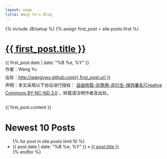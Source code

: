 ```yaml
---
layout: page
title: Wang Yu's Blog
---
```

{% include JB/setup %}
{% assign first_post = site.posts.first %}
<div id="post">
<h1> <a href = "{{ first_post.url }}">
{{ first_post.title }}
</a></h1>

<div class="authoring">
  {{ first_post.date | date: "%B %e, %Y" }}
</div>
<div style="line-height:180%;">
  作者：Wang Yu<br>
  出处：<a href="{{ first_post.url }}">http://wangywy.github.com{{ first_post.url }}</a><br>
  声明：本文采用以下协议进行授权： <a href="http://creativecommons.org/licenses/by-nc-nd/3.0/deed.zh">自由转载-非商用-非衍生-保持署名|Creative Commons BY-NC-ND 3.0</a> ，转载请注明作者及出处。<br><br>
</div>
{{ first_post.content }}
</div>

<h1> Newest 10 Posts </h1>
<ul class="posts">
  {% for post in site.posts limit:10 %}
  <li><span class="post_date">{{ post.date | date: "%B %e, %Y" }}</span> &raquo; <a href="{{ post.url }}">{{ post.title }}</a></li>
  {% endfor %}
</ul>
